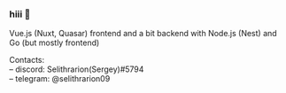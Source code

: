### hiii 👋
Vue.js (Nuxt, Quasar) frontend and a bit backend with Node.js (Nest) and Go (but mostly frontend)

Contacts:  
– discord: Selithrarion(Sergey)#5794  
– telegram: @selithrarion09
